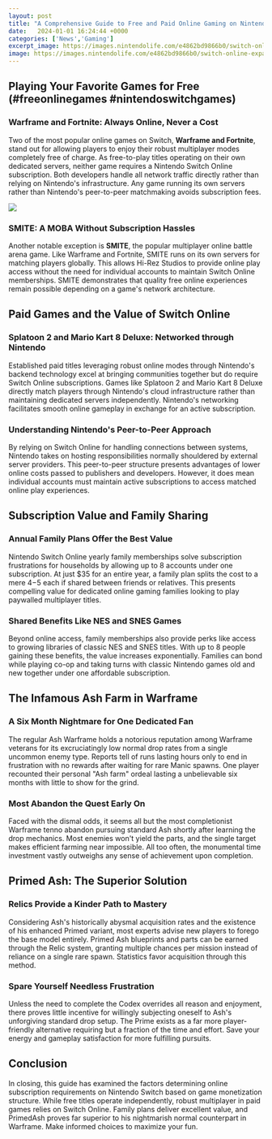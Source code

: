```yaml
---
layout: post
title: "A Comprehensive Guide to Free and Paid Online Gaming on Nintendo Switch"
date:   2024-01-01 16:24:44 +0000
categories: ['News','Gaming']
excerpt_image: https://images.nintendolife.com/e4862bd9866b0/switch-online-expansion-pack.large.jpg
image: https://images.nintendolife.com/e4862bd9866b0/switch-online-expansion-pack.large.jpg
---
```


## Playing Your Favorite Games for Free (#freeonlinegames #nintendoswitchgames)
### Warframe and Fortnite: Always Online, Never a Cost 
Two of the most popular online games on Switch, **Warframe and Fortnite**, stand out for allowing players to enjoy their robust multiplayer modes completely free of charge. As free-to-play titles operating on their own dedicated servers, neither game requires a Nintendo Switch Online subscription. Both developers handle all network traffic directly rather than relying on Nintendo's infrastructure. Any game running its own servers rather than Nintendo's peer-to-peer matchmaking avoids subscription fees. 

![](https://images.nintendolife.com/e4862bd9866b0/switch-online-expansion-pack.large.jpg)
### SMITE: A MOBA Without Subscription Hassles
Another notable exception is **SMITE**, the popular multiplayer online battle arena game. Like Warframe and Fortnite, SMITE runs on its own servers for matching players globally. This allows Hi-Rez Studios to provide online play access without the need for individual accounts to maintain Switch Online memberships. SMITE demonstrates that quality free online experiences remain possible depending on a game's network architecture.
## Paid Games and the Value of Switch Online
### Splatoon 2 and Mario Kart 8 Deluxe: Networked through Nintendo 
Established paid titles leveraging robust online modes through Nintendo's backend technology excel at bringing communities together but do require Switch Online subscriptions. Games like Splatoon 2 and Mario Kart 8 Deluxe directly match players through Nintendo's cloud infrastructure rather than maintaining dedicated servers independently. Nintendo's networking facilitates smooth online gameplay in exchange for an active subscription.
### Understanding Nintendo's Peer-to-Peer Approach  
By relying on Switch Online for handling connections between systems, Nintendo takes on hosting responsibilities normally shouldered by external server providers. This peer-to-peer structure presents advantages of lower online costs passed to publishers and developers. However, it does mean individual accounts must maintain active subscriptions to access matched online play experiences.
## Subscription Value and Family Sharing
### Annual Family Plans Offer the Best Value
Nintendo Switch Online yearly family memberships solve subscription frustrations for households by allowing up to 8 accounts under one subscription. At just $35 for an entire year, a family plan splits the cost to a mere $4-$5 each if shared between friends or relatives. This presents compelling value for dedicated online gaming families looking to play paywalled multiplayer titles. 
### Shared Benefits Like NES and SNES Games
Beyond online access, family memberships also provide perks like access to growing libraries of classic NES and SNES titles. With up to 8 people gaining these benefits, the value increases exponentially. Families can bond while playing co-op and taking turns with classic Nintendo games old and new together under one affordable subscription.
## The Infamous Ash Farm in Warframe 
### A Six Month Nightmare for One Dedicated Fan
The regular Ash Warframe holds a notorious reputation among Warframe veterans for its excruciatingly low normal drop rates from a single uncommon enemy type. Reports tell of runs lasting hours only to end in frustration with no rewards after waiting for rare Manic spawns. One player recounted their personal "Ash farm" ordeal lasting a unbelievable six months with little to show for the grind.
### Most Abandon the Quest Early On
Faced with the dismal odds, it seems all but the most completionist Warframe tenno abandon pursuing standard Ash shortly after learning the drop mechanics. Most enemies won't yield the parts, and the single target makes efficient farming near impossible. All too often, the monumental time investment vastly outweighs any sense of achievement upon completion.
## Primed Ash: The Superior Solution  
### Relics Provide a Kinder Path to Mastery
Considering Ash's historically abysmal acquisition rates and the existence of his enhanced Primed variant, most experts advise new players to forego the base model entirely. Primed Ash blueprints and parts can be earned through the Relic system, granting multiple chances per mission instead of reliance on a single rare spawn. Statistics favor acquisition through this method.
### Spare Yourself Needless Frustration
Unless the need to complete the Codex overrides all reason and enjoyment, there proves little incentive for willingly subjecting oneself to Ash's unforgiving standard drop setup. The Prime exists as a far more player-friendly alternative requiring but a fraction of the time and effort. Save your energy and gameplay satisfaction for more fulfilling pursuits.
## Conclusion
In closing, this guide has examined the factors determining online subscription requirements on Nintendo Switch based on game monetization structure. While free titles operate independently, robust multiplayer in paid games relies on Switch Online. Family plans deliver excellent value, and PrimedAsh proves far superior to his nightmarish normal counterpart in Warframe. Make informed choices to maximize your fun.